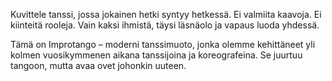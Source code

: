 Kuvittele tanssi, jossa jokainen hetki syntyy hetkessä. Ei valmiita kaavoja. Ei kiinteitä rooleja. Vain kaksi ihmistä, täysi läsnäolo ja vapaus luoda yhdessä.

Tämä on Improtango – moderni tanssimuoto, jonka olemme kehittäneet yli kolmen vuosikymmenen aikana tanssijoina ja koreografeina. Se juurtuu tangoon, mutta avaa ovet johonkin uuteen.
